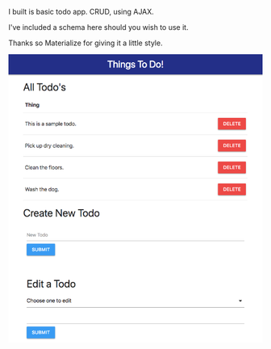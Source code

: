 I built is basic todo app. CRUD, using AJAX.

I've included a schema here should you wish to use it.

Thanks so Materialize for giving it a little style.

![GitHub Logo](public/assets/img/todoScreenShot.png)